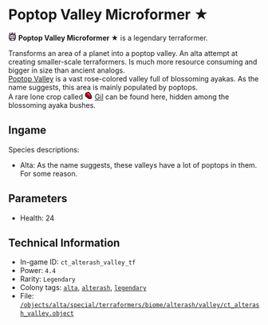 # Poptop Valley Microformer ★

<img src="https://raw.githubusercontent.com/Ceterai/Enternia/main/objects/alta/special/terraformers/biome/alterash/valley/icon.png" alt="Poptop Valley Microformer ★ icon" loading="lazy" height="16px" width="auto" /> **Poptop Valley Microformer ★** is a legendary terraformer.

Transforms an area of a planet into a poptop valley. An alta attempt at creating smaller-scale terraformers. Is much more resource consuming and bigger in size than ancient analogs.  
[Poptop Valley](https://ceterai.github.io/MyEnternia/Wiki/PoptopValley) is a vast rose-colored valley full of blossoming ayakas. As the name suggests, this area is mainly populated by poptops.  
A rare lone crop called <img src="https://raw.githubusercontent.com/Ceterai/Enternia/main/items/generic/produce/ct_gil.png" alt="Gil icon" loading="lazy" height="16px" width="auto" /> [Gil](https://ceterai.github.io/MyEnternia/Wiki/Gil) can be found here, hidden among the blossoming ayaka bushes.

## Ingame

Species descriptions:

- Alta: As the name suggests, these valleys have a lot of poptops in them. For some reason.

## Parameters

- Health: 24

## Technical Information

- In-game ID: `ct_alterash_valley_tf`
- Power: `4.4`
- Rarity: `Legendary`
- Colony tags: [`alta`](https://ceterai.github.io/MyEnternia/Wiki/Tags/Alta), [`alterash`](https://ceterai.github.io/MyEnternia/Wiki/Tags/Alterash), [`legendary`](https://ceterai.github.io/MyEnternia/Wiki/Tags/Legendary)
- File: [`/objects/alta/special/terraformers/biome/alterash/valley/ct_alterash_valley.object`](https://github.com/Ceterai/Enternia/blob/main/objects/alta/special/terraformers/biome/alterash/valley/ct_alterash_valley.object)
